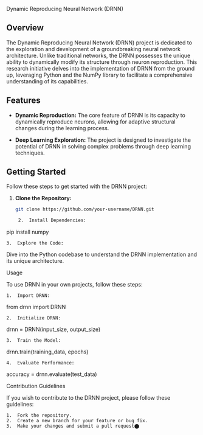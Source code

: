  Dynamic Reproducing Neural Network (DRNN)

## Overview

The Dynamic Reproducing Neural Network (DRNN) project is dedicated to the exploration and development of a groundbreaking neural network architecture. Unlike traditional networks, the DRNN possesses the unique ability to dynamically modify its structure through neuron reproduction. This research initiative delves into the implementation of DRNN from the ground up, leveraging Python and the NumPy library to facilitate a comprehensive understanding of its capabilities.

## Features

- **Dynamic Reproduction:** The core feature of DRNN is its capacity to dynamically reproduce neurons, allowing for adaptive structural changes during the learning process.

- **Deep Learning Exploration:** The project is designed to investigate the potential of DRNN in solving complex problems through deep learning techniques.

## Getting Started

Follow these steps to get started with the DRNN project:

1. **Clone the Repository:**
   ```bash
   git clone https://github.com/your-username/DRNN.git

	2.	Install Dependencies:

pip install numpy


	3.	Explore the Code:
Dive into the Python codebase to understand the DRNN implementation and its unique architecture.

Usage

To use DRNN in your own projects, follow these steps:

	1.	Import DRNN:

from drnn import DRNN


	2.	Initialize DRNN:

drnn = DRNN(input_size, output_size)


	3.	Train the Model:

drnn.train(training_data, epochs)


	4.	Evaluate Performance:

accuracy = drnn.evaluate(test_data)



Contribution Guidelines

If you wish to contribute to the DRNN project, please follow these guidelines:

	1.	Fork the repository.
	2.	Create a new branch for your feature or bug fix.
	3.	Make your changes and submit a pull request⬤
